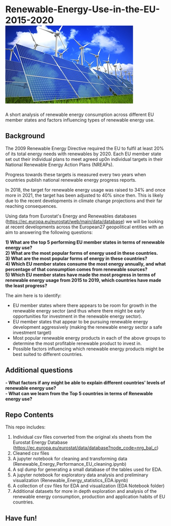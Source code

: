 # Renewable-Energy-Use-in-the-EU-2015-2020                                                                  ![renewable_energy_image](renewable_energy_resize.jpg)
A short analysis of renewable energy consumption across different EU member states and factors influencing types of renewable energy use.  

## Background  

The 2009 Renewable Energy Directive required the EU to fulfil at least 20% of its total energy needs with renewables by 2020.  Each EU member state set out their individual plans to meet agreed up0n individual targets in their National Renewable Energy Action Plans (NREAPs).  

Progress towards these targets is measured every two years when countries publish national renewable energy progress reports.  
  
In 2018, the target for renewable energy usage was raised to 34% and once more in 2021, the target has been adjusted to 40% since then. This is likely due to the recent developments in climate change projections and their far reaching consequences.  
   
Using data from Eurostat's Energy and Renewables databases (https://ec.europa.eu/eurostat/web/main/data/database) we will be looking at recent developments across the European27 geopolitical entities with an aim to answering the following questions:  

**1) What are the top 5 performing EU member states in terms of renewable energy use?**  
**2) What are the most popular forms of energy used in these countries.**   
**3) What are the most popular forms of energy in these countries?**  
**4) Which EU member states consume the most energy annually, and what percentage of that consumption comes from renewable sources?**  
**5) Which EU member states have made the most progress in terms of renewable energy usage from 2015 to 2019, which countries have made the least progress?**  

The aim here is to identify:
- EU member states where there appears to be room for growth in the renewable energy sector (and thus where there might be early opportunities for investment in the renewable energy sector).  
- EU member states that appear to be pursuing renewable energy development aggressively (making the renewable energy sector a safe investment target)  
- Most popular renewable energy products in each of the above groups to determine the most profitable renewable product to invest in.  
- Possible factors influencing which renewable energy products might be best suited to different countries.  

## Additional questions
**- What factors if any might be able to explain different countries' levels of renewable energy use?**   
**- What can we learn from the Top 5 countries in terms of Renewable energy use?**   

## Repo Contents   
This repo includes:  
1. Individual csv files converted from the original xls sheets from the Eurostat Energy Database (https://ec.europa.eu/eurostat/data/database?node_code=nrg_bal_c)  
2. Cleaned csv files  
3. A jupyter notebook for cleaning and transforming data (Renewable_Energy_Performance_EU_cleaning.ipynb)  
4. A sql dump for generating a small database of the tables used for EDA.
5. A jupyter notebook for exploratory data analysis and preliminary visualization (Renewable_Energy_statistics_EDA.ipynb)  
6. A collection of csv files for EDA and visualization (EDA Notebook folder)  
7. Additional datasets for more in depth exploration and analysis of the renewable energy consumption, production and application habits of EU countries.  

## Have fun! 
